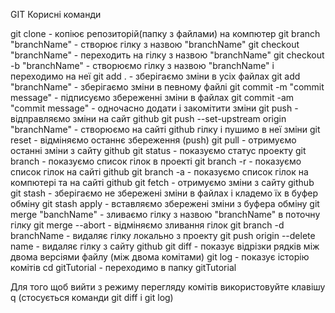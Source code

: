 GIT Корисні команди

git clone - копіює репозиторій(папку з файлами) на компютер
git branch "branchName" - створює гілку з назвою "branchName"
git checkout "branchName" - переходить на гілку з назвою "branchName"
git checkout -b "branchName" - створюємо гілку з назвою "branchName" і переходимо на неї
git add . - зберігаємо зміни в усіх файлах
git add "branchName" - зберігаємо зміни в певному файлі
git commit -m "commit message" - підписуємо збереженні зміни в файлах
git commit -am "commit message" - одночасно додати і закомітити зміни
git push - відправляємо зміни на сайт github
git push --set-upstream origin "branchName" - створюємо на сайті github гілку і пушимо в неї зміни
git reset - відміняємо останнє збереження (push)
git pull - отримуємо останні зміни з сайту github
git status - показуємо статус проекту
git branch - показуємо список гілок в проекті
git branch -r - показуємо список гілок на сайті github
git branch -a - показуємо список гілок на компютері та на сайті github
git fetch - отримуємо зміни з сайту github
git stash - зберігаємо не збережені зміни в файлах і кладемо їх в буфер обміну
git stash apply - вставляємо збережені зміни з буфера обміну
git merge "banchName" - зливаємо гілку з назвою "branchName" в поточну гілку
git merge --abort - відміняємо зливання гілок
git branch -d branchName - видаляє гілку локально з проекту
git push origin --delete name - видаляє гілку з сайту github
git diff - показує відрізки рядків між двома версіями файлу (між двома комітами)
git log - показує історію комітів
cd gitTutorial - переходимо в папку gitTutorial

Для того щоб вийти з режиму перегляду комітів використовуйте клавішу q (стосується команди git diff і git log)